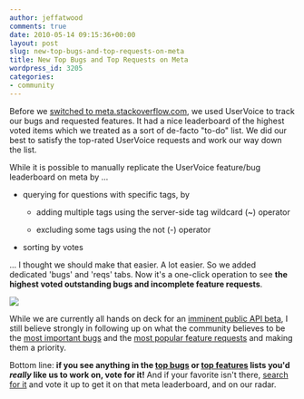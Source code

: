 ```yaml
---
author: jeffatwood
comments: true
date: 2010-05-14 09:15:36+00:00
layout: post
slug: new-top-bugs-and-top-requests-on-meta
title: New Top Bugs and Top Requests on Meta
wordpress_id: 3205
categories:
- community
---
```



Before we [switched to meta.stackoverflow.com](http://blog.stackoverflow.com/2009/06/cmon-get-meta/), we used UserVoice to track our bugs and requested features. It had a nice leaderboard of the highest voted items which we treated as a sort of de-facto "to-do" list. We did our best to satisfy the top-rated UserVoice requests and work our way down the list.



While it is possible to manually replicate the UserVoice feature/bug leaderboard on meta by …







  * querying for questions with specific tags, by


    * adding multiple tags using the server-side tag wildcard (~) operator

    * excluding some tags using the not (-) operator


  * sorting by votes




… I thought we should make that easier. A lot easier. So we added dedicated 'bugs' and 'reqs' tabs. Now it's a one-click operation to see **the highest voted outstanding bugs and incomplete feature requests**.



[![](http://blog.stackoverflow.com/wp-content/uploads/meta-bugs-reqs-tabs.png)](http://meta.stackoverflow.com)



While we are currently all hands on deck for an [imminent public API beta](http://blog.stackoverflow.com/2010/03/stack-overflow-api-private-beta-starts/), I still believe strongly in following up on what the community believes to be the [most important bugs](http://meta.stackoverflow.com/?tab=bugs) and the [most popular feature requests](http://meta.stackoverflow.com/?tab=requests) and making them a priority.



Bottom line: **if you see anything in the [top bugs](http://meta.stackoverflow.com/?tab=bugs) or [top features](http://meta.stackoverflow.com/?tab=requests) lists you'd _really_ like us to work on, vote for it!** And if your favorite isn't there, [search for it](http://meta.stackoverflow.com/search) and vote it up to get it on that meta leaderboard, and on our radar.

